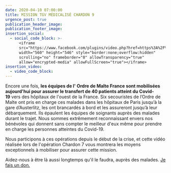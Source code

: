```yaml
---
date: 2020-04-10 07:00:00
title: MISSION TGV MÉDICALISÉ CHARDON 9
urgence_post: true
publication_header_image:
publication_footer_image:
insertion_social:
  - social_code_block: >-
      <iframe
      src="https://www.facebook.com/plugins/video.php?href=https%3A%2F%2Fwww.facebook.com%2Fordredemaltefrance%2Fvideos%2F264337451245740%2F&show_text=1&width=560"
      width="560" height="546" style="border:none;overflow:hidden"
      scrolling="no" frameborder="0" allowTransparency="true"
      allow="encrypted-media" allowFullScreen="true"></iframe>
insertion_video:
  - video_code_block:
---
```


Encore une fois,&nbsp;**les &eacute;quipes de l' Ordre de Malte France sont mobilis&eacute;es aujourd'hui pour assurer le transfert de 40 patients atteint du Covid-19**&nbsp;vers des h&ocirc;pitaux de l'ouest de la France. Six secouristes de l’Ordre de Malte ont pris en charge ces malades dans les h&ocirc;pitaux de Paris jusqu’&agrave; la gare d’Austerlitz, les ont brancard&eacute;s &agrave; bord et les assureront jusqu’&agrave; leur d&eacute;barquement. Ils &eacute;paulent les &eacute;quipes de soignants aupr&egrave;s des malades durant le trajet. Nous sommes extr&ecirc;mement reconnaissant envers nos b&eacute;n&eacute;voles qui donnent sans compter le meilleur d'eux m&ecirc;me pour prendre en charge les personnes atteintes du Covid-19.

Nous participons &agrave; ces op&eacute;rations depuis le d&eacute;but de la crise, et cette vid&eacute;o r&eacute;alis&eacute;e lors de l'op&eacute;ration Chardon 7 vous montrera les moyens exceptionnels &agrave; mobiliser pour assurer cette mission.

Aidez-nous &agrave; &ecirc;tre l&agrave; aussi longtemps qu'il le faudra, aupr&egrave;s des malades.&nbsp;[Je fais un don.](https://don.ordredemaltefrance.org/?cid=11&amp;reserved_code_origine=Webcovid)